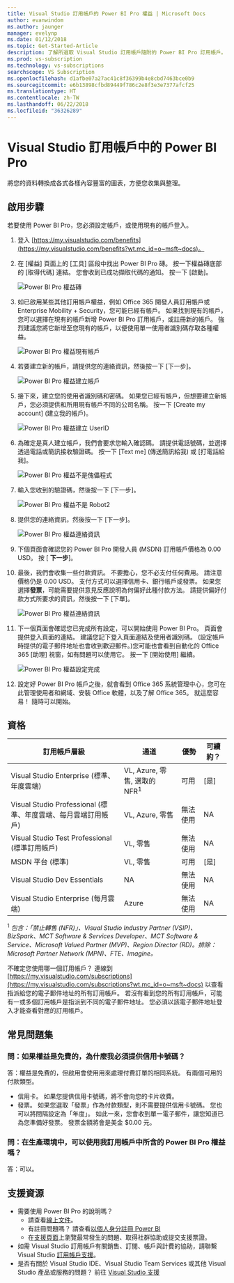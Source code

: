 ```yaml
---
title: Visual Studio 訂用帳戶的 Power BI Pro 權益 | Microsoft Docs
author: evanwindom
ms.author: jaunger
manager: evelynp
ms.date: 01/12/2018
ms.topic: Get-Started-Article
description: 了解所選取 Visual Studio 訂用帳戶隨附的 Power BI Pro 訂用帳戶。
ms.prod: vs-subscription
ms.technology: vs-subscriptions
searchscope: VS Subscription
ms.openlocfilehash: d1afbe07a27ac41c8f36399b4e8cbd7463bce0b9
ms.sourcegitcommit: e6b13898cfbd89449f786c2e8f3e3e7377afcf25
ms.translationtype: HT
ms.contentlocale: zh-TW
ms.lasthandoff: 06/22/2018
ms.locfileid: "36326289"
---
```

# <a name="power-bi-pro-in-visual-studio-subscriptions"></a>Visual Studio 訂用帳戶中的 Power BI Pro

將您的資料轉換成各式各樣內容豐富的圖表，方便您收集與整理。

## <a name="activation-steps"></a>啟用步驟
若要使用 Power BI Pro，您必須設定帳戶，或使用現有的帳戶登入。
1.  登入 [https://my.visualstudio.com/benefits](https://my.visualstudio.com/benefits?wt.mc_id=o~msft~docs)。

2.  在 [權益] 頁面上的 [工具] 區段中找出 Power BI Pro 磚。 按一下權益磚底部的 [取得代碼] 連結。   您會收到已成功擷取代碼的通知。  按一下 [啟動]。

    ![Power BI Pro 權益磚](_img\vs-pbi\vs-pbi-tile.png)

2. 如已啟用某些其他訂用帳戶權益，例如 Office 365 開發人員訂用帳戶或 Enterprise Mobility + Security，您可能已經有帳戶。  如果找到現有的帳戶，您可以選擇在現有的帳戶新增 Power BI Pro 訂用帳戶，或註冊新的帳戶。  強烈建議您將它新增至您現有的帳戶，以便使用單一使用者識別碼存取各種權益。

    ![Power BI Pro 權益現有帳戶](_img\vs-pbi\vs-pbi-existing-account.png)

3.  若要建立新的帳戶，請提供您的連絡資訊，然後按一下 [下一步]。

    ![Power BI Pro 權益建立帳戶](_img\vs-pbi\vs-pbi-create-account-cropped.png)


4.  接下來，建立您的使用者識別碼和密碼。  如果您已經有帳戶，但想要建立新帳戶，您必須提供和所用現有帳戶不同的公司名稱。  按一下 [Create my account] (建立我的帳戶)。

    ![Power BI Pro 權益建立 UserID](_img\vs-pbi\vs-pbi-create-user-id-cropped.png)


5.  為確定是真人建立帳戶，我們會要求您輸入確認碼。  請提供電話號碼，並選擇透過電話或簡訊接收驗證碼。  按一下 [Text me] (傳送簡訊給我) 或 [打電話給我]。

    ![Power BI Pro 權益不是傀儡程式](_img\vs-pbi\vs-pbi-robot1-cropped.png)


6.  輸入您收到的驗證碼，然後按一下 [下一步]。

    ![Power BI Pro 權益不是 Robot2](_img\vs-pbi\vs-pbi-robot2-cropped.png)

7.  提供您的連絡資訊，然後按一下 [下一步]。

    ![Power BI Pro 權益連絡資訊](_img\vs-pbi\vs-pbi-contact-cropped.png)


8.  下個頁面會確認您的 Power BI Pro 開發人員 (MSDN) 訂用帳戶價格為 0.00 USD。  按 [ **下一步**]。

9.  最後，我們會收集一些付款資訊。  不要擔心，您不必支付任何費用。  請注意價格仍是 0.00 USD。  支付方式可以選擇信用卡、銀行帳戶或發票。  如果您選擇**發票**，可能需要提供意見反應說明為何偏好此種付款方法。  請提供偏好付款方式所要求的資訊，然後按一下 [下單]。

    ![Power BI Pro 權益連絡資訊](_img\vs-pbi\vs-pbi-payment-blurred-cropped.png)

10. 下一個頁面會確認您已完成所有設定，可以開始使用 Power BI Pro。  頁面會提供登入頁面的連結。  建議您記下登入頁面連結及使用者識別碼。  (設定帳戶時提供的電子郵件地址也會收到歡迎郵件。)您可能也會看到自動化的 Office 365 [助理] 視窗，如有問題可以使用它。  按一下 [開始使用] 繼續。

    ![Power BI Pro 權益設定完成](_img\vs-pbi\vs-pbi-all-set-cropped.png)


11. 設定好 Power BI Pro 帳戶之後，就會看到 Office 365 系統管理中心，您可在此管理使用者和網域、安裝 Office 軟體，以及了解 Office 365。  就這麼容易！  隨時可以開始。

## <a name="eligibility"></a>資格
| 訂用帳戶層級                                                 |     通道                                            | 優勢                                                          | 可續約？    |
|--------------------------------------------------------------------|---------------------------------------------------------|------------------------------------------------------------------|---------------|
| Visual Studio Enterprise (標準、年度雲端)   | VL, Azure, 零售, 選取的 NFR<sup>1</sup> | 可用       |  [是]|
| Visual Studio Professional (標準、年度雲端、每月雲端訂用帳戶) | VL, Azure, 零售                                       | 無法使用                                                            |NA         |
| Visual Studio Test Professional (標準訂用帳戶)                         | VL, 零售                                              | 無法使用                                                            |NA         |
| MSDN 平台 (標準)                                          | VL, 零售                                              | 可用       |  [是]|
| Visual Studio Dev Essentials | NA  | 無法使用 |NA|
| Visual Studio Enterprise (每月雲端) | Azure                                       | 無法使用                                  |NA|

<sup>1</sup>  *包含：「禁止轉售 (NFR)」、Visual Studio Industry Partner (VSIP)、BizSpark、MCT Software & Services Developer、MCT Software & Service、Microsoft Valued Partner (MVP)、Region Director (RD)。排除：Microsoft Partner Network (MPN)、FTE、Imagine。*


不確定您使用哪一個訂用帳戶？  連線到 [https://my.visualstudio.com/subscriptions](https://my.visualstudio.com/subscriptions?wt.mc_id=o~msft~docs) 以查看指派給您的電子郵件地址的所有訂用帳戶。 若沒有看到您的所有訂用帳戶，可能有一或多個訂用帳戶是指派到不同的電子郵件地址。  您必須以該電子郵件地址登入才能查看對應的訂用帳戶。

 
## <a name="frequently-asked-questions"></a>常見問題集
### <a name="q--if-the-benefit-is-free-why-do-i-have-to-supply-a-credit-card-number"></a>問：如果權益是免費的，為什麼我必須提供信用卡號碼？
答：權益是免費的，但啟用會使用用來處理付費訂單的相同系統。  有兩個可用的付款類型。 
- 信用卡。  如果您提供信用卡號碼，將不會向您的卡片收費。 
- 發票。  如果您選取「發票」作為付款類型，則不需要提供信用卡號碼。  您也可以將間隔設定為「年度」。  如此一來，您會收到單一電子郵件，讓您知道已為您準備好發票。  發票金額將會是美金 $0.00 元。  

### <a name="q--can-the-power-bi-pro-benefit-included-in-my-subscription-be-used-in-a-production-environment"></a>問：在生產環境中，可以使用我訂用帳戶中所含的 Power BI Pro 權益嗎？
答：可以。  


## <a name="support-resources"></a>支援資源
-  需要使用 Power BI Pro 的說明嗎？
    - 請查看[線上文件](/power-bi/)。
    - 有註冊問題嗎？  請查看[以個人身分註冊 Power BI](/power-bi/service-self-service-signup-for-power-bi)
    - 在[支援頁面](https://powerbi.microsoft.com/support/)上瀏覽最常發生的問題、取得社群協助或提交支援票證。
-  如需 Visual Studio 訂用帳戶有關銷售、訂閱、帳戶與計費的協助，請聯繫 Visual Studio [訂用帳戶支援](https://visualstudio.microsoft.com/subscriptions/support/)。
-  是否有關於 Visual Studio IDE、Visual Studio Team Services 或其他 Visual Studio 產品或服務的問題？  前往 [Visual Studio 支援](https://visualstudio.microsoft.com/support/)